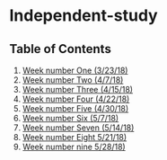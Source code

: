 # Independent-study
## Table of Contents
1) [Week number One (3/23/18)](/WeekOne.md)
2) [Week number Two (4/7/18)](WeekTwo.md)
3) [Week number Three (4/15/18)](WeekThree.md)
4) [Week number Four (4/22/18)](WeekFour.md)
5) [Week number Five (4/30/18)](WeekFive.md)
6) [Week number Six (5/7/18)](WeekSix.md)
7) [Week number Seven (5/14/18)](WeekSeven.md)
8) [Week number Eight 5/21/18)](WeekEight.md)
9) [Week number nine 5/28/18)](WeekNine.md)
